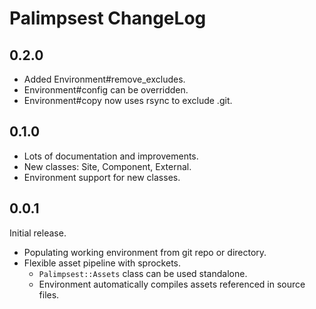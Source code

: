 # Palimpsest ChangeLog

## 0.2.0

- Added Environment#remove_excludes.
- Environment#config can be overridden.
- Environment#copy now uses rsync to exclude .git.

## 0.1.0

- Lots of documentation and improvements.
- New classes: Site, Component, External.
- Environment support for new classes.

## 0.0.1

Initial release.

- Populating working environment from git repo or directory.
- Flexible asset pipeline with sprockets.
  * `Palimpsest::Assets` class can be used standalone.
  * Environment automatically compiles assets referenced in source files.
